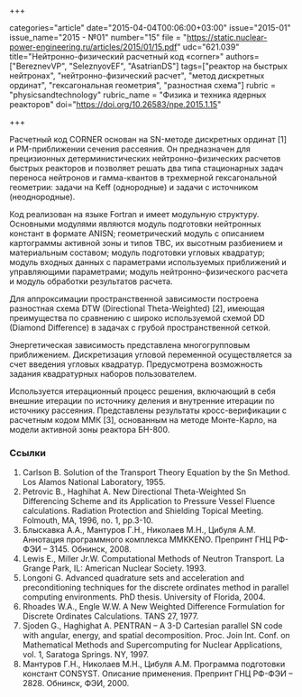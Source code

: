 +++

categories="article"
date="2015-04-04T00:06:00+03:00"
issue="2015-01"
issue_name="2015 - №01"
number="15"
file = "https://static.nuclear-power-engineering.ru/articles/2015/01/15.pdf"
udc="621.039"
title="Нейтронно-физический расчетный код «corner»"
authors=["BereznevVP", "SeleznyovEF", "AsatrianDS"]
tags=["реактор на быстрых нейтронах", "нейтронно-физический расчет", "метод дискретных ординат", "гексагональная геометрия", "разностная схема"]
rubric = "physicsandtechnology"
rubric_name = "Физика и техника ядерных реакторов"
doi="https://doi.org/10.26583/npe.2015.1.15"

+++

Расчетный код CORNER основан на SN-методе дискретных ординат [1] и PM-приближении сечения рассеяния. Он предназначен для прецизионных детерминистических нейтронно-физических расчетов быстрых реакторов и позволяет решать два типа стационарных задач переноса нейтронов и гамма-квантов в трехмерной гексагональной геометрии: задачи на Keff (однородные) и задачи с источником (неоднородные).

Код реализован на языке Fortran и имеет модульную структуру. Основными модулями являются модуль подготовки нейтронных констант в формате ANISN; геометрический модуль с описанием картограммы активной зоны и типов ТВС, их высотным разбиением и материальным составом; модуль подготовки угловых квадратур; модуль входных данных с параметрами используемых приближений и управляющими параметрами; модуль нейтронно-физического расчета и модуль обработки результатов расчета.

Для аппроксимации пространственной зависимости построена разностная схема DTW (Directional Theta-Weighted) [2], имеющая преимущества по сравнению с широко используемой схемой DD (Diamond Difference) в задачах с грубой пространственной сеткой.

Энергетическая зависимость представлена многогрупповым приближением. Дискретизация угловой переменной осуществляется за счет введения угловых квадратур. Предусмотрена возможность задания квадратурных наборов пользователем.

Используется итерационный процесс решения, включающий в себя внешние итерации по источнику деления и внутренние итерации по источнику рассеяния. Представлены результаты кросс-верификации с расчетным кодом ММК [3], основанным на методе Монте-Карло, на модели активной зоны реактора БН-800.

### Ссылки

1. Carlson B. Solution of the Transport Theory Equation by the Sn Method. Los Alamos National Laboratory, 1955.
2. Petrovic B., Haghihat A. New Directional Theta-Weighted Sn Differencing Scheme and its Application to Pressure Vessel Fluence calculations. Radiation Protection and Shielding Topical Meeting. Folmouth, MA, 1996, no. 1, pp.3-10.
3. Блыскавка А.А., Мантуров Г.Н., Николаев М.Н., Цибуля А.М. Аннотация программного комплекса MMKKENO. Препринт ГНЦ РФ-ФЭИ – 3145. Обнинск, 2008.
4. Lewis E., Miller Jr.W. Computational Methods of Neutron Transport. La Grange Park, IL: American Nuclear Society. 1993.
5. Longoni G. Advanced quadrature sets and acceleration and preconditioning techniques for the discrete ordinates method in parallel computing environments. PhD thesis. University of Florida, 2004.
6. Rhoades W.A., Engle W.W. A New Weighted Difference Formulation for Discrete Ordinates Calculations. TANS 27, 1977.
7. Sjoden G., Haghighat A. PENTRAN – A 3-D Cartesian parallel SN code with angular, energy, and spatial decomposition. Proc. Join Int. Conf. on Mathematical Methods and Supercomputing for Nuclear Applications, vol. 1, Saratoga Springs. NY, 1997.
8. Мантуров Г.Н., Николаев М.Н., Цибуля А.М. Программа подготовки констант CONSYST. Описание применения. Препринт ГНЦ РФ-ФЭИ – 2828. Обнинск, ФЭИ, 2000.